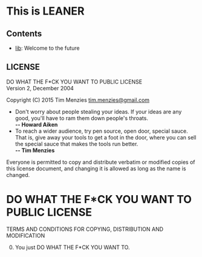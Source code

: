 # This is LEANER


## Contents


+ [lib](lib.md):  Welcome to the future

## LICENSE

DO WHAT THE F*CK YOU WANT TO PUBLIC LICENSE   
Version 2, December 2004   

Copyright (C) 2015 Tim Menzies <tim.menzies@gmail.com> 

+ Don't worry about people stealing your ideas. If
  your ideas are any good, you'll have to ram them
  down people's throats.   
  __-- Howard Aiken__
+ To reach a wider audience, try pen source, open
  door, special sauce. That is, give away your tools
  to get a foot in the door, where you can sell the
  special sauce that makes the tools run better.   
  __-- Tim Menzies__
 
Everyone is permitted to copy and distribute
verbatim or modified copies of this license
document, and changing it is allowed as long as the
name is changed.

# DO WHAT THE F*CK YOU WANT TO PUBLIC LICENSE 
TERMS AND CONDITIONS FOR COPYING, DISTRIBUTION AND MODIFICATION 

 0. You just DO WHAT THE F*CK YOU WANT TO.
